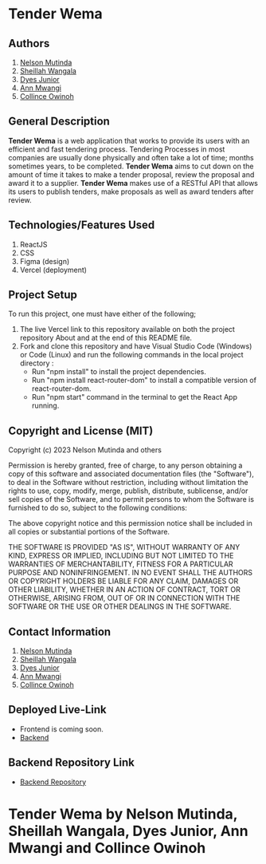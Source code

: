 # Tender Wema
## Authors
1. [Nelson Mutinda](https://github.com/nelsonmutindamwanzia)
2. [Sheillah Wangala](https://github.com/sheillahwangala)
3. [Dyes Junior](https://github.com/Dx901)
4. [Ann Mwangi](https://github.com/WanjikuKatuni)
5. [Collince Owinoh](https://github.com/OtienohOwinoh)

## General Description
**Tender Wema** is a web application that works to provide its users with an efficient and fast tendering process. Tendering Processes in most companies are usually done physically and often take a lot of time; months sometimes years, to be completed. __Tender Wema__ aims to cut down on the amount of time it takes to make a tender proposal, review the proposal and award it to a supplier. __Tender Wema__ makes use of a RESTful API that allows its users to publish tenders, make proposals as well as award tenders after review.  

## Technologies/Features Used
1. ReactJS 
2. CSS
3. Figma (design)
4. Vercel (deployment)

## Project Setup
To run this project, one must have either of the following;

1. The live Vercel link to this repository available on both the project repository About and at the end of this README file.
2. Fork and clone this repository and have Visual Studio Code (Windows) or Code (Linux) and run the following commands in the local project directory :
    - Run "npm install" to install the project dependencies.
    - Run "npm install react-router-dom" to install a compatible version of react-router-dom.
    - Run "npm start" command in the terminal to get the React App running.

## Copyright and License (MIT)
Copyright (c) 2023 Nelson Mutinda and others

Permission is hereby granted, free of charge, to any person obtaining a copy of this software and associated documentation files (the "Software"), to deal in the Software without restriction, including without limitation the rights to use, copy, modify, merge, publish, distribute, sublicense, and/or sell copies of the Software, and to permit persons to whom the Software is furnished to do so, subject to the following conditions:

The above copyright notice and this permission notice shall be included in all copies or substantial portions of the Software.

THE SOFTWARE IS PROVIDED "AS IS", WITHOUT WARRANTY OF ANY KIND, EXPRESS OR IMPLIED, INCLUDING BUT NOT LIMITED TO THE WARRANTIES OF MERCHANTABILITY, FITNESS FOR A PARTICULAR PURPOSE AND NONINFRINGEMENT. IN NO EVENT SHALL THE AUTHORS OR COPYRIGHT HOLDERS BE LIABLE FOR ANY CLAIM, DAMAGES OR OTHER LIABILITY, WHETHER IN AN ACTION OF CONTRACT, TORT OR OTHERWISE, ARISING FROM, OUT OF OR IN CONNECTION WITH THE SOFTWARE OR THE USE OR OTHER DEALINGS IN THE SOFTWARE.

## Contact Information
1. [Nelson Mutinda](https://github.com/nelsonmutindamwanzia)
2. [Sheillah Wangala](https://github.com/sheillahwangala)
3. [Dyes Junior](https://github.com/Dx901)
4. [Ann Mwangi](https://github.com/WanjikuKatuni)
5. [Collince Owinoh](https://github.com/OtienohOwinoh)

## Deployed Live-Link
- Frontend is coming soon.
- [Backend](https://tender-wema-production.up.railway.app)

## Backend Repository Link
- [Backend Repository](https://github.com/nelsonmutindamwanzia/tender-wema-backend)

# Tender Wema by Nelson Mutinda, Sheillah Wangala, Dyes Junior, Ann Mwangi and Collince Owinoh